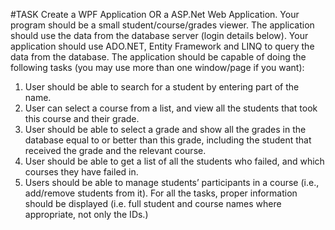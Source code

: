 #TASK
Create a WPF Application OR a ASP.Net Web Application.
Your program should be a small student/course/grades viewer. The application should use the
data from the database server (login details below).
Your application should use ADO.NET, Entity Framework and LINQ to query the data from
the database. The application should be capable of doing the following tasks (you may use
more than one window/page if you want):
1. User should be able to search for a student by entering part of the name.
2. User can select a course from a list, and view all the students that took this course and
their grade.
3. User should be able to select a grade and show all the grades in the database equal to
or better than this grade, including the student that received the grade and the relevant
course.
4. User should be able to get a list of all the students who failed, and which courses they
have failed in.
5. Users should be able to manage students’ participants in a course (i.e., add/remove
students from it). 
For all the tasks, proper information should be displayed (i.e. full student and course names
where appropriate, not only the IDs.)

